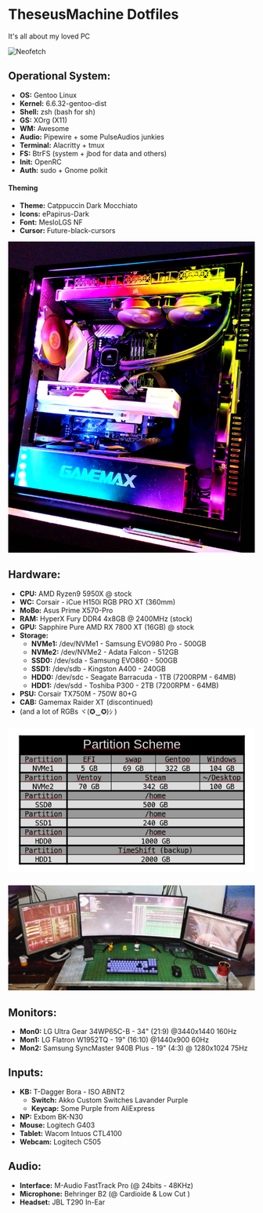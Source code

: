 # TheseusMachine Dotfiles

It's all about my loved PC


![Neofetch](https://github.com/jKy0n/TheseusMachineDotFiles/blob/main/midia/Neofetch-29-Feb-2024.png)

## Operational System:

- **OS:** Gentoo Linux
- **Kernel:** 6.6.32-gentoo-dist
- **Shell:** zsh (bash for sh)
- **GS:** XOrg (X11)
- **WM:** Awesome
- **Audio:** Pipewire + some PulseAudios junkies
- **Terminal:** Alacritty + tmux
- **FS:** BtrFS (system + jbod for data and others)
- **Init:** OpenRC
- **Auth:** sudo + Gnome polkit


#### Theming

- **Theme:** Catppuccin Dark Mocchiato
- **Icons:** ePapirus-Dark
- **Font:** MesloLGS NF
- **Cursor:** Future-black-cursors


![Theseus Machine](https://github.com/jKy0n/TheseusMachineDotFiles/blob/main/midia/TheseusMachine-29-Feb-2024.jpg)


## Hardware:

- **CPU:** AMD Ryzen9 5950X @ stock
- **WC:** Corsair - iCue H150i RGB PRO XT (360mm)
- **MoBo:** Asus Prime X570-Pro
- **RAM:** HyperX Fury DDR4 4x8GB @ 2400MHz (stock)
- **GPU:** Sapphire Pure AMD RX 7800 XT (16GB) @ stock
- **Storage:**
    - **NVMe1:** /dev/NVMe1 -  Samsung EVO980 Pro - 500GB
    - **NVMe2:** /dev/NVMe2 -  Adata Falcon       - 512GB
    - **SSD0:**  /dev/sda   -  Samsung EVO860     - 500GB
    - **SSD1:**  /dev/sdb   -  Kingston A400      - 240GB
    - **HDD0:**  /dev/sdc   -  Seagate Barracuda  - 1TB (7200RPM - 64MB)
    - **HDD1:**  /dev/sdd   -  Toshiba P300       - 2TB (7200RPM - 64MB)
- **PSU:** Corsair TX750M - 750W 80+G
- **CAB:** Gamemax Raider XT (discontinued)
- (and a lot of RGBs ヾ(✪‿✪)ｼ )

###

![Devices](https://github.com/jKy0n/TheseusMachineDotFiles/blob/main/midia/devicesTab.png)

###

![Peripherals](https://github.com/jKy0n/TheseusMachineDotFiles/blob/main/midia/Desktop-29-Feb-2024.jpg)

## Monitors:

- **Mon0:** LG Ultra Gear 34WP65C-B - 34" (21:9) @3440x1440 160Hz
- **Mon1:** LG Flatron W1952TQ - 19" (16:10) @1440x900 60Hz
- **Mon2:** Samsung SyncMaster 940B Plus - 19" (4:3) @ 1280x1024 75Hz


## Inputs:

- **KB:** T-Dagger Bora - ISO ABNT2
    - **Switch:** Akko Custom Switches Lavander Purple
    - **Keycap:** Some Purple from AliExpress
- **NP:** Exbom BK-N30
- **Mouse:** Logitech G403
- **Tablet:** Wacom Intuos CTL4100
- **Webcam:** Logitech C505 


## Audio:

- **Interface:** M-Audio FastTrack Pro (@ 24bits - 48KHz)
- **Microphone:** Behringer B2 (@ Cardioide & Low Cut )
- **Headset:** JBL T290 In-Ear 